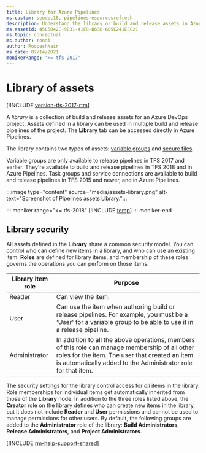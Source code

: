 ```yaml
---
title: Library for Azure Pipelines
ms.custom: seodec18, pipelinesresourcesrefresh
description: Understand the library or build and release assets in Azure Pipelines.
ms.assetid: 45C5042C-9E31-41F8-B63B-6D5C241EEC21
ms.topic: conceptual
ms.author: ronai
author: RoopeshNair
ms.date: 07/14/2021
monikerRange: '>= tfs-2017'
---
```


# Library of assets

[!INCLUDE [version-tfs-2017-rtm](../includes/version-tfs-2017-rtm.md)]

A *library* is a collection of build and release assets for an Azure DevOps project.
Assets defined in a library can be used in multiple build and release pipelines of the project.
The **Library** tab can be accessed directly in Azure Pipelines.

The library contains two types of assets: [variable groups](variable-groups.md) and [secure files](secure-files.md).

Variable groups are only available to release pipelines in TFS 2017 and earlier. They're available to build and release pipelines in TFS 2018 and in Azure Pipelines. Task groups and service connections are available to build and release pipelines in TFS 2015 and newer, and in Azure Pipelines.

:::image type="content" source="media/assets-library.png" alt-text="Screenshot of Pipelines assets Library.":::

::: moniker range="<= tfs-2018"
[!INCLUDE [temp](../includes/concept-rename-note.md)]
::: moniker-end

## Library security

All assets defined in the **Library** share a common security model. You can control who can define new items in a library,
and who can use an existing item. **Roles** are defined for library items, and membership of these roles governs the
operations you can perform on those items.

| Library item role | Purpose |
|-------------------------|---------|
| Reader | Can view the item. |
| User | Can use the item when authoring build or release pipelines. For example, you must be a 'User' for a variable group to be able to use it in a release pipeline.  |
| Administrator | In addition to all the above operations, members of this role can manage membership of all other roles for the item. The user that created an item is automatically added to the Administrator role for that item.

The security settings for the library control access for _all_ items in the library. Role memberships for individual items get automatically inherited from those of the **Library** node.
In addition to the three roles listed above, the **Creator** role on the library defines who can create new items in the library, but it does not include **Reader** and **User** permissions and cannot be used to manage permissions for other users.
By default, the following groups are added to the **Administrator** role of the library: **Build Administrators**, **Release Administrators**, and **Project Administrators**.

[!INCLUDE [rm-help-support-shared](../includes/rm-help-support-shared.md)]
